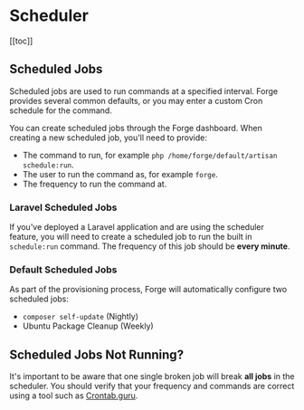 # Scheduler

[[toc]]

## Scheduled Jobs

Scheduled jobs are used to run commands at a specified interval. Forge provides several common defaults, or you may enter a custom Cron schedule for the command.

You can create scheduled jobs through the Forge dashboard. When creating a new scheduled job, you'll need to provide:

- The command to run, for example `php /home/forge/default/artisan schedule:run`.
- The user to run the command as, for example `forge`.
- The frequency to run the command at.

### Laravel Scheduled Jobs

If you've deployed a Laravel application and are using the scheduler feature, you will need to create a scheduled job to run the built in `schedule:run` command. The frequency of this job should be **every minute**.

### Default Scheduled Jobs

As part of the provisioning process, Forge will automatically configure two scheduled jobs:

- `composer self-update` (Nightly)
- Ubuntu Package Cleanup (Weekly)

## Scheduled Jobs Not Running?

It's important to be aware that one single broken job will break **all jobs** in the scheduler. You should verify that your frequency and commands are correct using a tool such as [Crontab.guru](https://crontab.guru).

